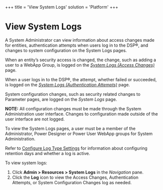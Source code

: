 +++
title = 'View System Logs'
solution = 'Platform'
+++

# View System Logs

A System Administrator can view information about access changes made
for entities, authentication attempts when users log in to the DSP®, and
changes to system configuration on the System Logs pages.

When an entity’s security access is changed, the change, such as adding
a user to a WebApp Group, is logged on the *[System Logs (Access
Changes)](../Page_Desc/System%20Logs.htm)* page.

When a user logs in to the DSP®, the attempt, whether failed or
succeeded, is logged on the *[System Logs (Authentication
Attempts)](../Page_Desc/System%20Logs.htm)* page.

System configuration changes, such as security related changes to
Parameter pages, are logged on the *System Logs* page.

**NOTE:** All configuration changes must be made through the System
Administration user interface. Changes to configuration made outside of
the user interface are not logged.

To view the System Logs pages, a user must be a member of the
Administrator, Power Designer or Power User WebApp groups for System
Administration.

Refer to [Configure Log Type
Settings](Configure%20Log%20Type%20Settings.htm) for information about
configuring retention days and whether a log is active.

To view system logs:

1.  Click **Admin \> Resources \> System Logs** in the *Navigation*
    pane.
2.  Click the **Log** icon to view the Access Changes, Authentication
    Attempts, or System Configuration Changes log as needed.
